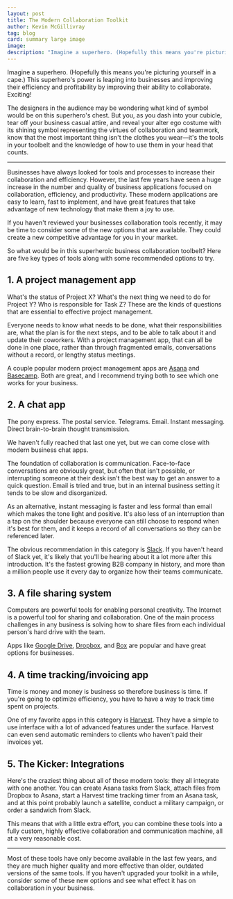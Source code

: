 ```yaml
---
layout: post
title: The Modern Collaboration Toolkit
author: Kevin McGillivray
tag: blog
card: summary large image
image:
description: "Imagine a superhero. (Hopefully this means you're picturing yourself in a cape.) This superhero's power is leaping into businesses and improving their efficiency and profitability by improving their ability to collaborate. Exciting!"
---
```


Imagine a superhero. (Hopefully this means you're picturing yourself in a cape.) This superhero's power is leaping into businesses and improving their efficiency and profitability by improving their ability to collaborate. Exciting!

The designers in the audience may be wondering what kind of symbol would be on this superhero's chest. But you, as you dash into your cubicle, tear off your business casual attire, and reveal your alter ego costume with its shining symbol representing the virtues of collaboration and teamwork, know that the most important thing isn't the clothes you wear—it's the tools in your toolbelt and the knowledge of how to use them in your head that counts.

---

Businesses have always looked for tools and processes to increase their collaboration and efficiency. However, the last few years have seen a huge increase in the number and quality of business applications focused on collaboration, efficiency, and productivity. These modern applications are easy to learn, fast to implement, and have great features that take advantage of new technology that make them a joy to use.

If you haven't reviewed your businesses collaboration tools recently, it may be time to consider some of the new options that are available. They could create a new competitive advantage for you in your market.

So what would be in this superheroic business collaboration toolbelt? Here are five key types of tools along with some recommended options to try.

## 1. A project management app

What's the status of Project X? What's the next thing we need to do for Project Y? Who is responsible for Task Z? These are the kinds of questions that are essential to effective project management.

Everyone needs to know what needs to be done, what their responsibilities are, what the plan is for the next steps, and to be able to talk about it and update their coworkers. With a project management app, that can all be done in one place, rather than through fragmented emails, conversations without a record, or lengthy status meetings.

A couple popular modern project management apps are [Asana](http://asana.com) and [Basecamp](https://basecamp.com/). Both are great, and I recommend trying both to see which one works for your business.

## 2. A chat app

The pony express. The postal service. Telegrams. Email. Instant messaging. Direct brain-to-brain thought transmission.

We haven't fully reached that last one yet, but we can come close with modern business chat apps.

The foundation of collaboration is communication. Face-to-face conversations are obviously great, but often that isn't possible, or interrupting someone at their desk isn't the best way to get an answer to a quick question. Email is tried and true, but in an internal business setting it tends to be slow and disorganized.

As an alternative, instant messaging is faster and less formal than email which makes the tone light and positive. It's also less of an interruption than a tap on the shoulder because everyone can still choose to respond when it's best for them, and it keeps a record of all conversations so they can be referenced later.

The obvious recommendation in this category is [Slack](http://slack.com). If you haven't heard of Slack yet, it's likely that you'll be hearing about it a lot more after this introduction. It's the fastest growing B2B company in history, and more than a million people use it every day to organize how their teams communicate.

## 3. A file sharing system

Computers are powerful tools for enabling personal creativity. The Internet is a powerful tool for sharing and collaboration. One of the main process challenges in any business is solving how to share files from each individual person's hard drive with the team.

Apps like [Google Drive](http://google.com/drive), [Dropbox](http://dropbox.com), and [Box](http://box.com) are popular and have great options for businesses.

## 4. A time tracking/invoicing app

Time is money and money is business so therefore business is time. If you're going to optimize efficiency, you have to have a way to track time spent on projects.

One of my favorite apps in this category is [Harvest](http://getharvest.com). They have a simple to use interface with a lot of advanced features under the surface. Harvest can even send automatic reminders to clients who haven't paid their invoices yet.

## 5. The Kicker: Integrations

Here's the craziest thing about all of these modern tools: they all integrate with one another. You can create Asana tasks from Slack, attach files from Dropbox to Asana, start a Harvest time tracking timer from an Asana task, and at this point probably launch a satellite, conduct a military campaign, or order a sandwich from Slack.

This means that with a little extra effort, you can combine these tools into a fully custom, highly effective collaboration and communication machine, all at a very reasonable cost.

---

Most of these tools have only become available in the last few years, and they are much higher quality and more effective than older, outdated versions of the same tools. If you haven't upgraded your toolkit in a while, consider some of these new options and see what effect it has on collaboration in your business.
